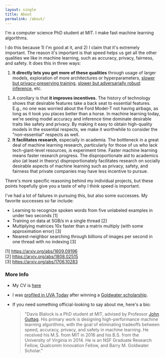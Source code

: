 ```yaml
---
layout: single
title: About
permalink: /about/
---
```


<!-- I'm a machine learning PhD student at MIT. I make machine learning algorithms that don't need good (or any) labels and are really, really, fast. -->
I'm a computer science PhD student at MIT. I make fast machine learning algorithms.

I do this because 1) I'm good at it, and 2) I claim that it's extremely important. The reason it's important is that speed helps us get all the other qualities we like in machine learning, such as accuracy, privacy, fairness, and safety. It does this in three ways:

 1. **It directly lets you get more of these qualities** through usage of larger models, exploration of more architectures or hyperparameters, [slower but privacy-preserving training](https://arxiv.org/abs/1610.05492), [slower but adversarially robust inference](https://arxiv.org/abs/1902.02918), etc.
 <!-- 1. However, just making better models *possible* is insufficient. Fortunately, **greater speed also improves incentives**.  -->
 1. A corollary is that **it improves incentives.** The history of technology shows that desirable features take a back seat to essential features. E.g., no one was worried about the Ford Model-T not having airbags, as long as it took you places better than a horse. In machine learning today, we're seeing model accuracy and inference time dominate desirable traits like safety and privacy. By making it easy to obtain high-quality models in the essential respects, we make it worthwhile to consider the "non-essential" respects as well.
 1. **It facilitates research**, especially in academia. The bottleneck in a great deal of machine learning research, particularly for those of us who lack tech-giant-level resources, is experiment time. Faster machine learning means faster research progress. The disproportionate aid to academics also (at least in theory) disproportionately facilitates research on socially desirable aspects of machine learning such as privacy, safety, and fairness that private companies may have less incentive to pursue.
 <!-- 1. **It reduces the cost of doing the "right" thing. Data-hungry models that are expensive to train and deploy incentivize collecting as much data about people as possible and storing it in cleartext (or with keys you control) in datacenters with tons of compute. This is a -->

<!-- In short, if model training and inference were instantaneous, we could select a model that comes within <1% of the best possible accuracy, but trained with strong privacy practices, abundant checks for fairness, adversarially-robust inference procedures, etc. And research -->

There's more specific reasoning behind my individual projects, but these points hopefully give you a taste of why I think speed is important.

I've had a lot of failures in pursuing this, but also some successes. My favorite successes so far include:

 - Learning to recognize spoken words from five unlabeled examples in under two seconds [1]
 - Training on data at 5GB/s in a single thread [2]
 - Multiplying matrices 10x faster than a matrix multiply (with some approximation error) [3]
 - Nearest-neighbor searching through billions of images per second in one thread with no  indexing [3]

[1] https://arxiv.org/abs/1609.09196
<br/>[2] https://arxiv.org/abs/1808.02515
<br/>[3] https://arxiv.org/abs/1706.10283

 <!-- 1. The history of technology shows that desirable features take a back seat to essential features. E.g., no one was worried about the Ford Model-T not having airbags, as long as it took you places better than a horse. In machine learning today, we're seeing model accuracy and inference time dominate desirable traits like security, fairness, privacy, and safety. By making it easy to obtain "good enough" models in the essential respects, -->
 <!-- 1. A -->



### More Info
 - My CV is [here](/assets/misc/cv-2019.pdf)
 - I was [profiled in UVA Today](https://news.virginia.edu/content/two-uva-engineering-students-net-prestigious-goldwater-scholarships) after winning a [Goldwater scholarship](https://en.wikipedia.org/wiki/Barry_M._Goldwater_Scholarship).
 - If you need something official-looking to say about me, here's a bio:

    > "Davis Blalock is a PhD student at MIT, advised by Professor [John Guttag](https://en.wikipedia.org/wiki/John_Guttag). His primary work is designing high-performance machine learning algorithms, with the goal of eliminating tradeoffs between speed, accuracy, privacy, and safety in machine learning. He received his M.S. from MIT in 2016 and his B.S. from the University of Virginia in 2014. He is an NSF Graduate Research Fellow, Qualcomm Innovation Fellow, and Barry M. Goldwater Scholar."

    <!-- of turning streams of medical, smart phone, and wearable sensor data into useful pictures of people’s health. He received his M.S. from MIT in 2016 and his B.S. from the University of Virginia in 2014. He is an NSF Graduate Research Fellow, Qualcomm Innovation Fellow, and Barry M. Goldwater Scholar." -->
